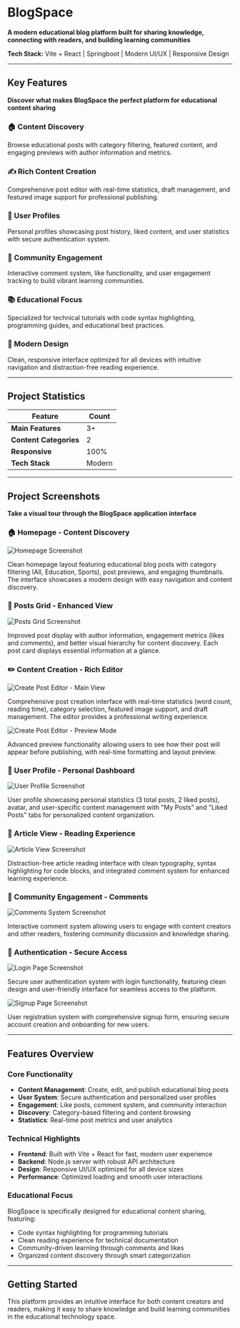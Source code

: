 # BlogSpace

**A modern educational blog platform built for sharing knowledge, connecting with readers, and building learning communities**

**Tech Stack:** Vite + React | Springboot | Modern UI/UX | Responsive Design

---

## Key Features

**Discover what makes BlogSpace the perfect platform for educational content sharing**

### 🏠 Content Discovery
Browse educational posts with category filtering, featured content, and engaging previews with author information and metrics.

### ✍️ Rich Content Creation
Comprehensive post editor with real-time statistics, draft management, and featured image support for professional publishing.

### 👤 User Profiles
Personal profiles showcasing post history, liked content, and user statistics with secure authentication system.

### 💬 Community Engagement
Interactive comment system, like functionality, and user engagement tracking to build vibrant learning communities.

### 📚 Educational Focus
Specialized for technical tutorials with code syntax highlighting, programming guides, and educational best practices.

### 📱 Modern Design
Clean, responsive interface optimized for all devices with intuitive navigation and distraction-free reading experience.

---

## Project Statistics

| Feature | Count |
|---------|-------|
| **Main Features** | 3+ |
| **Content Categories** | 2 |
| **Responsive** | 100% |
| **Tech Stack** | Modern |

---

## Project Screenshots

**Take a visual tour through the BlogSpace application interface**

### 🏠 Homepage - Content Discovery
![Homepage Screenshot](./public/project_images/home.png)

Clean homepage layout featuring educational blog posts with category filtering (All, Education, Sports), post previews, and engaging thumbnails. The interface showcases a modern design with easy navigation and content discovery.

### 📝 Posts Grid - Enhanced View  
![Posts Grid Screenshot](./public/project_images/post_cards.png)

Improved post display with author information, engagement metrics (likes and comments), and better visual hierarchy for content discovery. Each post card displays essential information at a glance.

### ✏️ Content Creation - Rich Editor
![Create Post Editor - Main View](./public/project_images/create_post1.png)

Comprehensive post creation interface with real-time statistics (word count, reading time), category selection, featured image support, and draft management. The editor provides a professional writing experience.

![Create Post Editor - Preview Mode](./public/project_images/create_post2.png)

Advanced preview functionality allowing users to see how their post will appear before publishing, with real-time formatting and layout preview.

### 👤 User Profile - Personal Dashboard
![User Profile Screenshot](./public/project_images/profile.png)

User profile showcasing personal statistics (3 total posts, 2 liked posts), avatar, and user-specific content management with "My Posts" and "Liked Posts" tabs for personalized content organization.

### 📖 Article View - Reading Experience
![Article View Screenshot](./public/project_images/post_details.png)

Distraction-free article reading interface with clean typography, syntax highlighting for code blocks, and integrated comment system for enhanced learning experience.

### 💬 Community Engagement - Comments
![Comments System Screenshot](./public/project_images/comments.png)

Interactive comment system allowing users to engage with content creators and other readers, fostering community discussion and knowledge sharing.

### 🔐 Authentication - Secure Access
![Login Page Screenshot](./public/project_images/login.png)

Secure user authentication system with login functionality, featuring clean design and user-friendly interface for seamless access to the platform.

![Signup Page Screenshot](./public/project_images/signup.png)

User registration system with comprehensive signup form, ensuring secure account creation and onboarding for new users.

---

## Features Overview

### Core Functionality
- **Content Management**: Create, edit, and publish educational blog posts
- **User System**: Secure authentication and personalized user profiles  
- **Engagement**: Like posts, comment system, and community interaction
- **Discovery**: Category-based filtering and content browsing
- **Statistics**: Real-time post metrics and user analytics

### Technical Highlights
- **Frontend**: Built with Vite + React for fast, modern user experience
- **Backend**: Node.js server with robust API architecture
- **Design**: Responsive UI/UX optimized for all device sizes
- **Performance**: Optimized loading and smooth user interactions

### Educational Focus
BlogSpace is specifically designed for educational content sharing, featuring:
- Code syntax highlighting for programming tutorials
- Clean reading experience for technical documentation
- Community-driven learning through comments and likes
- Organized content discovery through smart categorization

---

## Getting Started

This platform provides an intuitive interface for both content creators and readers, making it easy to share knowledge and build learning communities in the educational technology space.